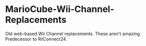 # MarioCube-Wii-Channel-Replacements
Old web-based Wii Channel replacements. These aren't amazing. Predecessor to RiiConnect24.
